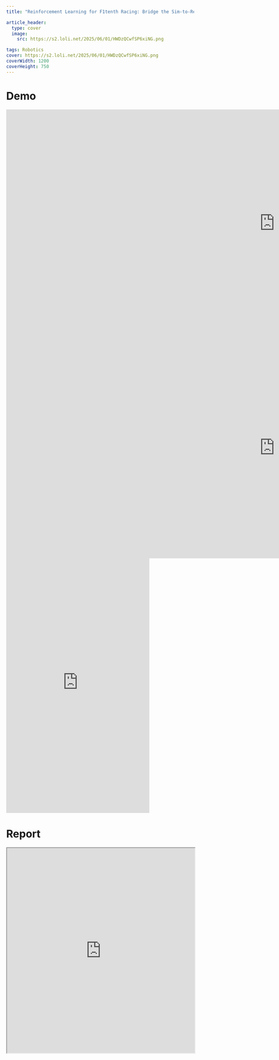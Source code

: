 ```yaml
---
title: "Reinforcement Learning for F1tenth Racing: Bridge the Sim-to-Real Gap"

article_header:
  type: cover
  image:
    src: https://s2.loli.net/2025/06/01/HWDzQCwfSP6xiNG.png

tags: Robotics
cover: https://s2.loli.net/2025/06/01/HWDzQCwfSP6xiNG.png
coverWidth: 1200
coverHeight: 750
---
```


# Demo
<iframe width="1440" height="610" src="https://www.youtube.com/embed/5nrtc6vQTQQ" title="SAC 7s/lap in levine" frameborder="0" allow="accelerometer; autoplay; clipboard-write; encrypted-media; gyroscope; picture-in-picture; web-share" referrerpolicy="strict-origin-when-cross-origin" allowfullscreen></iframe>

<iframe width="1440" height="594" src="https://www.youtube.com/embed/ItA59sf2_RQ" title="RL vs Pure Pursuit" frameborder="0" allow="accelerometer; autoplay; clipboard-write; encrypted-media; gyroscope; picture-in-picture; web-share" referrerpolicy="strict-origin-when-cross-origin" allowfullscreen></iframe>

<iframe width="384" height="683" src="https://www.youtube.com/embed/CGxHNRx7U2Y" title="RL 23 s/lap" frameborder="0" allow="accelerometer; autoplay; clipboard-write; encrypted-media; gyroscope; picture-in-picture; web-share" referrerpolicy="strict-origin-when-cross-origin" allowfullscreen></iframe>

# Report

<div class="row">
    <iframe src="https://drive.google.com/file/d/1Q0JvorN-uOZdv618uBwWlkrfrRAe2O4r/preview" style="width:100%; height:550px"></iframe>
</div>
